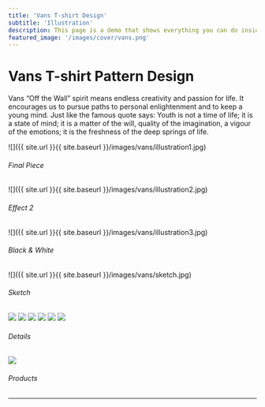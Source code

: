 ```yaml
---
title: 'Vans T-shirt Design'
subtitle: 'Illustration'
description: This page is a demo that shows everything you can do inside portfolio and blog posts.
featured_image: '/images/cover/vans.png'
---
```




# Vans T-shirt Pattern Design
Vans “Off the Wall” spirit means endless creativity and passion for life. It encourages us to pursue paths to personal enlightenment and to keep a young mind. 
Just like the famous quote says: Youth is not a time of life; it is a state of mind; it is a matter of the will, quality of the imagination, a vigour of the emotions; it is the freshness of the deep springs of life.

![]({{ site.url }}{{ site.baseurl }}/images/vans/illustration1.jpg)
###### Final Piece
![]({{ site.url }}{{ site.baseurl }}/images/vans/illustration2.jpg)
###### Effect 2
![]({{ site.url }}{{ site.baseurl }}/images/vans/illustration3.jpg)
###### Black & White 
![]({{ site.url }}{{ site.baseurl }}/images/vans/sketch.jpg)
###### Sketch


<div class="gallery" data-columns="6">
	<img src="{{ site.url }}{{ site.baseurl }}/images/vans/detail1.png">
	<img src="{{ site.url }}{{ site.baseurl }}/images/vans/detail2.png">
	<img src="{{ site.url }}{{ site.baseurl }}/images/vans/detail3.png">
	<img src="{{ site.url }}{{ site.baseurl }}/images/vans/detail4.png">
	<img src="{{ site.url }}{{ site.baseurl }}/images/vans/detail5.png">
	<img src="{{ site.url }}{{ site.baseurl }}/images/vans/detail6.png">
</div>

###### Details

![]({{site.baseurl}}/images/vans/effect.jpg)
###### Products

---

